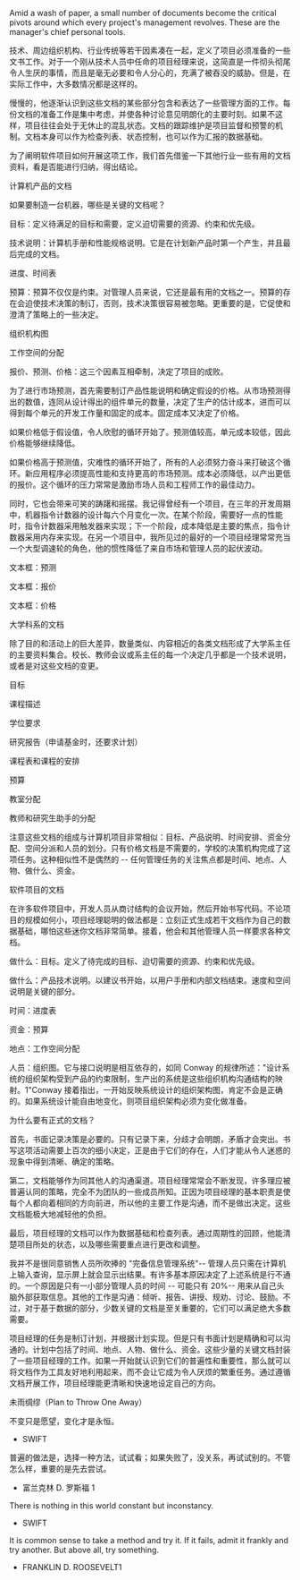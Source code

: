 Amid a wash of paper, a small number of documents become the critical pivots around which every project's management revolves. These are the manager's chief personal tools.

技术、周边组织机构、行业传统等若干因素凑在一起，定义了项目必须准备的一些文书工作。对于一个刚从技术人员中任命的项目经理来说，这简直是一件彻头彻尾令人生厌的事情，而且是毫无必要和令人分心的，充满了被吞没的威胁。但是，在实际工作中，大多数情况都是这样的。

慢慢的，他逐渐认识到这些文档的某些部分包含和表达了一些管理方面的工作。每份文档的准备工作是集中考虑，并使各种讨论意见明朗化的主要时刻。如果不这样，项目往往会处于无休止的混乱状态。文档的跟踪维护是项目监督和预警的机制。文档本身可以作为检查列表、状态控制，也可以作为汇报的数据基础。

为了阐明软件项目如何开展这项工作，我们首先借鉴一下其他行业一些有用的文档资料，看是否能进行归纳，得出结论。

计算机产品的文档

如果要制造一台机器，哪些是关键的文档呢？

目标：定义待满足的目标和需要，定义迫切需要的资源、约束和优先级。

技术说明：计算机手册和性能规格说明。它是在计划新产品时第一个产生，并且最后完成的文档。

进度、时间表

预算：预算不仅仅是约束。对管理人员来说，它还是最有用的文档之一。预算的存在会迫使技术决策的制订，否则，技术决策很容易被忽略。更重要的是，它促使和澄清了策略上的一些决定。

组织机构图

工作空间的分配

报价、预测、价格：这三个因素互相牵制，决定了项目的成败。

为了进行市场预测，首先需要制订产品性能说明和确定假设的价格。从市场预测得出的数值，连同从设计得出的组件单元的数量，决定了生产的估计成本，进而可以得到每个单元的开发工作量和固定的成本。固定成本又决定了价格。

如果价格低于假设值，令人欣慰的循环开始了。预测值较高，单元成本较低，因此价格能够继续降低。

如果价格高于预测值，灾难性的循环开始了，所有的人必须努力奋斗来打破这个循环。新应用程序必须提高性能和支持更高的市场预测。成本必须降低，以产出更低的报价。这个循环的压力常常是激励市场人员和工程师工作的最佳动力。

同时，它也会带来可笑的踌躇和摇摆。我记得曾经有一个项目，在三年的开发周期中，机器指令计数器的设计每六个月变化一次。在某个阶段，需要好一点的性能时，指令计数器采用触发器来实现；下一个阶段，成本降低是主要的焦点，指令计数器采用内存来实现。在另一个项目中，我所见过的最好的一个项目经理常常充当一个大型调速轮的角色，他的惯性降低了来自市场和管理人员的起伏波动。

文本框：预测

文本框：报价

文本框：价格

大学科系的文档

除了目的和活动上的巨大差异，数量类似、内容相近的各类文档形成了大学系主任的主要资料集合。校长、教师会议或系主任的每一个决定几乎都是一个技术说明，或者是对这些文档的变更。

目标

课程描述

学位要求

研究报告（申请基金时，还要求计划）

课程表和课程的安排

预算

教室分配

教师和研究生助手的分配

注意这些文档的组成与计算机项目非常相似：目标、产品说明、时间安排、资金分配、空间分派和人员的划分。只有价格文档是不需要的，学校的决策机构完成了这项任务。这种相似性不是偶然的 -- 任何管理任务的关注焦点都是时间、地点、人物、做什么、资金。

软件项目的文档

在许多软件项目中，开发人员从商讨结构的会议开始，然后开始书写代码。不论项目的规模如何小，项目经理聪明的做法都是：立刻正式生成若干文档作为自己的数据基础，哪怕这些迷你文档非常简单。接着，他会和其他管理人员一样要求各种文档。

做什么：目标。定义了待完成的目标、迫切需要的资源、约束和优先级。

做什么：产品技术说明。以建议书开始，以用户手册和内部文档结束。速度和空间说明是关键的部分。

时间：进度表

资金：预算

地点：工作空间分配

人员：组织图。它与接口说明是相互依存的，如同 Conway 的规律所述："设计系统的组织架构受到产品的约束限制，生产出的系统是这些组织机构沟通结构的映射。1"Conway 接着指出，一开始反映系统设计的组织架构图，肯定不会是正确的。如果系统设计能自由地变化，则项目组织架构必须为变化做准备。

为什么要有正式的文档？

首先，书面记录决策是必要的。只有记录下来，分歧才会明朗，矛盾才会突出。书写这项活动需要上百次的细小决定，正是由于它们的存在，人们才能从令人迷惑的现象中得到清晰、确定的策略。

第二，文档能够作为同其他人的沟通渠道。项目经理常常会不断发现，许多理应被普遍认同的策略，完全不为团队的一些成员所知。正因为项目经理的基本职责是使每个人都向着相同的方向前进，所以他的主要工作是沟通，而不是做出决定。这些文档能极大地减轻他的负担。

最后，项目经理的文档可以作为数据基础和检查列表。通过周期性的回顾，他能清楚项目所处的状态，以及哪些需要重点进行更改和调整。

我并不是很同意销售人员所吹捧的 "完备信息管理系统"-- 管理人员只需在计算机上输入查询，显示屏上就会显示出结果。有许多基本原因决定了上述系统是行不通的。一个原因是只有一小部分管理人员的时间 -- 可能只有 20%-- 用来从自己头脑外部获取信息。其他的工作是沟通：倾听、报告、讲授、规劝、讨论、鼓励。不过，对于基于数据的部分，少数关键的文档是至关重要的，它们可以满足绝大多数需要。

项目经理的任务是制订计划，并根据计划实现。但是只有书面计划是精确和可以沟通的。计划中包括了时间、地点、人物、做什么、资金。这些少量的关键文档封装了一些项目经理的工作。如果一开始就认识到它们的普遍性和重要性，那么就可以将文档作为工具友好地利用起来，而不会让它成为令人厌烦的繁重任务。通过遵循文档开展工作，项目经理能更清晰和快速地设定自己的方向。

未雨绸缪（Plan to Throw One Away）

不变只是愿望，变化才是永恒。

- SWIFT

普遍的做法是，选择一种方法，试试看；如果失败了，没关系，再试试别的。不管怎么样，重要的是先去尝试。

- 富兰克林 D. 罗斯福 1

There is nothing in this world constant but inconstancy.

- SWIFT

It is common sense to take a method and try it. If it fails, admit it frankly and try another. But above all, try something.

- FRANKLIN D. ROOSEVELT1

